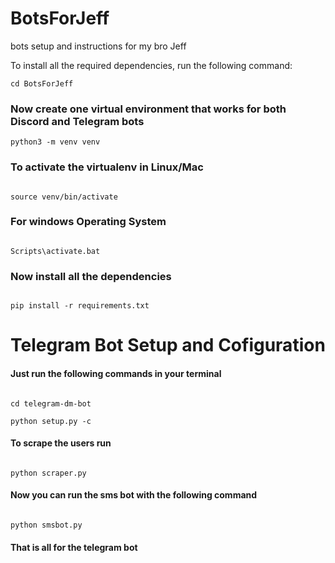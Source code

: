 # BotsForJeff

bots setup and instructions for  my bro Jeff

To install all the required dependencies, run the following command:

```
cd BotsForJeff
```

### Now create one virtual environment that works for both Discord and Telegram bots

```
python3 -m venv venv

```

### To activate the virtualenv in Linux/Mac

```

source venv/bin/activate

```

### For windows Operating System

```

Scripts\activate.bat

```

### Now install all the dependencies

```

pip install -r requirements.txt

```

# Telegram Bot Setup and Cofiguration

#### Just run the following commands in your terminal

```

cd telegram-dm-bot

python setup.py -c

```

#### To scrape the users run

```

python scraper.py

```

#### Now you can run the sms bot with the following command

```

python smsbot.py

```

#### That is all for the telegram bot
